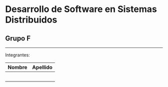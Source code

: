 # Desarrollo de Software en Sistemas Distribuidos

## Grupo F
___

Integrantes:

| Nombre | Apellido |
| ------ | -------- |
|        |          |
|        |          |
|        |          |
|        |          |
|        |          |